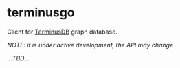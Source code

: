 # terminusgo

Client for [TerminusDB](https://terminusdb.com/) graph database.

*NOTE: it is under active development, the API may change*

*...TBD...*